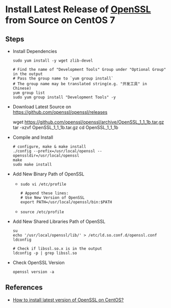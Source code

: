 # Install Latest Release of [OpenSSL](https://www.openssl.org/) from Source on CentOS 7

## Steps
* Install Dependencies

      sudo yum install -y wget zlib-devel

      # Find the name of "Development Tools" Group under "Optional Group" in the output
      # Pass the group name to `yum group install` 
      # The group name may be translated string(e.g. "开发工具" in Chinese)
      yum group list
      sudo yum group install "Development Tools" -y

* Download Latest Source on <https://github.com/openssl/openssl/releases>

     wget https://github.com/openssl/openssl/archive/OpenSSL_1_1_1b.tar.gz
     tar -xzvf OpenSSL_1_1_1b.tar.gz
     cd OpenSSL_1_1_1b
            
* Compile and Install

      # configure, make & make install
      ./config --prefix=/usr/local/openssl --openssldir=/usr/local/openssl
      make
      sudo make install

* Add New Binary Path of OpenSSL
  * `sudo vi /etc/profile`

        # Append these lines:
        # Use New Version of OpenSSL
        export PATH=/usr/local/openssl/bin:$PATH

  * `source /etc/profile`

* Add New Shared Libraries Path of OpenSSL
      
      su
      echo '/usr/local/openssl/lib/' > /etc/ld.so.conf.d/openssl.conf
      ldconfig
            
      # Check if libssl.so.x is in the output
      ldconfig -p | grep libssl.so
         
* Check OpenSSL Version
   
      openssl version -a

## References
* [How to install latest version of OpenSSL on CentOS?](https://blacksaildivision.com/how-to-install-openssl-on-centos)
